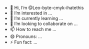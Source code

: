 - 👋 Hi, I’m @Leo-byte-cmyk-ihatethis
- 👀 I’m interested in ...
- 🌱 I’m currently learning ...
- 💞️ I’m looking to collaborate on ...
- 📫 How to reach me ...
- 😄 Pronouns: ...
- ⚡ Fun fact: ...

<!---
Leo-byte-cmyk-ihatethis/Leo-byte-cmyk-ihatethis is a ✨ special ✨ repository because its `README.md` (this file) appears on your GitHub profile.
You can click the Preview link to take a look at your changes.
--->
